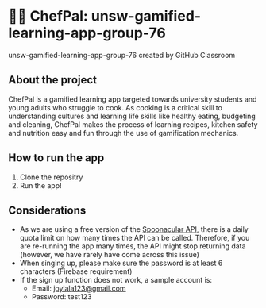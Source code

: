 # 👩‍🍳 ChefPal: unsw-gamified-learning-app-group-76
unsw-gamified-learning-app-group-76 created by GitHub Classroom

## About the project 
ChefPal is a gamified learning app targeted towards university students and young adults who struggle to cook. As cooking is a critical skill to understanding cultures and learning life skills like healthy eating, budgeting and cleaning, ChefPal makes the process of learning recipes, kitchen safety and nutrition easy and fun through the use of gamification mechanics.

## How to run the app
1. Clone the repositry 
2. Run the app!

## Considerations
* As we are using a free version of the [Spoonacular API](https://spoonacular.com/food-api/docs), there is a daily quota limit on how many times the API can be called. Therefore, if you are re-running the app many times, the API might stop returning data (however, we have rarely have come across this issue)
* When singing up, please make sure the password is at least 6 characters (Firebase requirement)
* If the sign up function does not work, a sample account is: 
  - Email: joylala123@gmail.com
  - Password: test123



